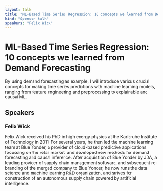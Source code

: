 ```yaml
---
layout: talk
title: "ML-Based Time Series Regression: 10 concepts we learned from Demand Forecasting"
kind: "Sponsor talk"
speakers: "Felix Wick"
---
```


# ML-Based Time Series Regression: 10 concepts we learned from Demand Forecasting

By using demand forecasting as example, I will introduce various crucial concepts for making time series predictions with machine learning models, ranging from feature engineering and preprocessing to explainable and causal ML.

## Speakers

### Felix Wick

Felix Wick received his PhD in high energy physics at the Karlsruhe Institute of Technology in 2011. For several years, he then led the machine learning team at Blue Yonder, a provider of cloud-based predictive applications focussing on the retail market, and developed new methods for demand forecasting and causal inference. After acquisition of Blue Yonder by JDA, a leading provider of supply chain management software, and subsequent re-branding of the merged company to Blue Yonder, he now runs the data science and machine learning R&D organization, and strives for construction of an autonomous supply chain powered by artificial intelligence.
